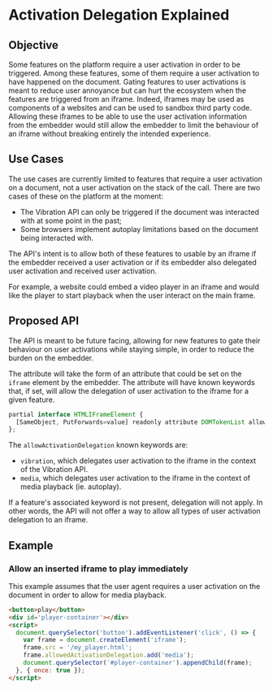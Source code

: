 # Activation Delegation Explained

## Objective
Some features on the platform require a user activation in order to be triggered. Among these features, some of them require a
user activation to have happened on the document. Gating features to user activations is meant to reduce user annoyance but can
hurt the ecosystem when the features are triggered from an iframe. Indeed, iframes may be used as components of a websites
and can be used to sandbox third party code. Allowing these iframes to be able to use the user activation information from the
embedder would still allow the embedder to limit the behaviour of an iframe without breaking entirely the intended
experience.

## Use Cases
The use cases are currently limited to features that require a user activation on a document, not a user activation on the stack of
the call. There are two cases of these on the platform at the moment:
- The Vibration API can only be triggered if the document was interacted with at some point in the past;
- Some browsers implement autoplay limitations based on the document being interacted with.

The API's intent is to allow both of these features to usable by an iframe if the embedder received a user activation or if its
embedder also delegated user activation and received user activation.

For example, a website could embed a video player in an iframe and would like the player to start playback when the user
interact on the main frame.

## Proposed API
The API is meant to be future facing, allowing for new features to gate their behaviour on user activations while staying
simple, in order to reduce the burden on the embedder.

The attribute will take the form of an attribute that could be set on the `iframe` element by the embedder. The attribute
will have known keywords that, if set, will allow the delegation of user activation to the iframe for a given feature.

```javascript
partial interface HTMLIFrameElement {
  [SameObject, PutForwards=value] readonly attribute DOMTokenList allowActivationDelegation;
};
```

The `allowActivationDelegation` known keywords are:
 - `vibration`, which delegates user activation to the iframe in the context of the Vibration API.
 - `media`, which delegates user activation to the iframe in the context of media playback (ie. autoplay).

If a feature's associated keyword is not present, delegation will not apply. In other words, the API will not offer a way to
allow all types of user activation delegation to an iframe.

## Example

### Allow an inserted iframe to play immediately

This example assumes that the user agent requires a user activation on the document in order to allow for media playback.

```html
<button>play</button>
<div id='player-container'></div>
<script>
  document.querySelector('button').addEventListener('click', () => {
    var frame = document.createElement('iframe');
    frame.src = '/my_player.html';
    frame.allowedActivationDelegation.add('media');
    document.querySelector('#player-container').appendChild(frame);
  }, { once: true });
</script>
```
